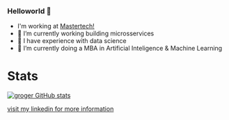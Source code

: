 ### Helloworld 👋

-    I'm working at [Mastertech!](https://mastertech.com.br)
- 🔭 I’m currently working building microsservices
- 🔭 I have experience with data science
- 🌱 I’m currently doing a MBA in Artificial Inteligence & Machine Learning 

# Stats

[![groger GitHub stats](https://github-readme-stats.vercel.app/api?username=g-roger&count_private=true&show_icons=true&theme=tokyonight)](https://github.com/anuraghazra/github-readme-stats)

[visit my linkedin for more information](https://www.linkedin.com/in/gabriel-roger/)
